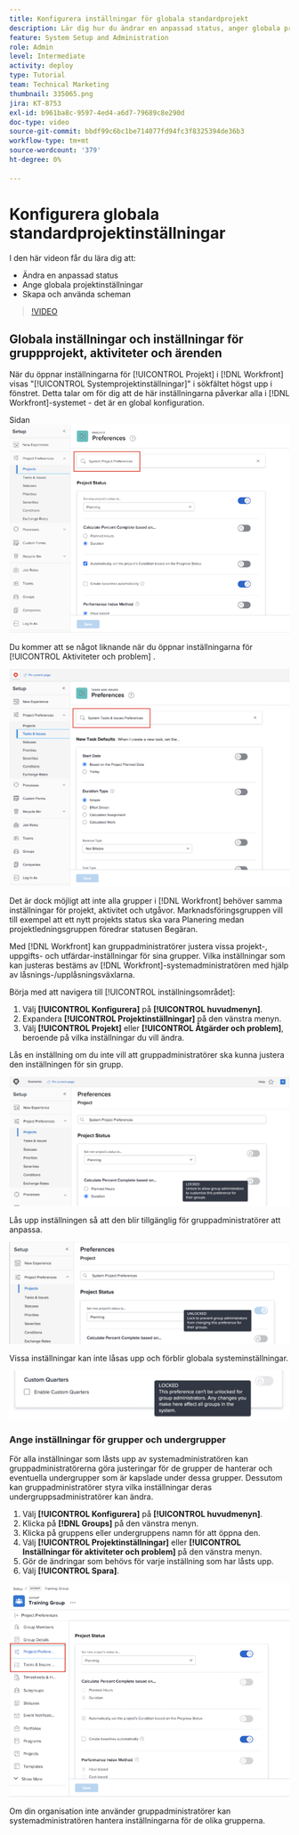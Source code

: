 ```yaml
---
title: Konfigurera inställningar för globala standardprojekt
description: Lär dig hur du ändrar en anpassad status, anger globala projektinställningar och skapar scheman som är globala standardinställningar.
feature: System Setup and Administration
role: Admin
level: Intermediate
activity: deploy
type: Tutorial
team: Technical Marketing
thumbnail: 335065.png
jira: KT-8753
exl-id: b961ba8c-9597-4ed4-a6d7-79689c8e290d
doc-type: video
source-git-commit: bbdf99c6bc1be714077fd94fc3f8325394de36b3
workflow-type: tm+mt
source-wordcount: '379'
ht-degree: 0%

---
```


# Konfigurera globala standardprojektinställningar

<!--
21.4 updates have been made
-->

I den här videon får du lära dig att:

* Ändra en anpassad status
* Ange globala projektinställningar
* Skapa och använda scheman

>[!VIDEO](https://video.tv.adobe.com/v/3428981/?quality=12&learn=on&enablevpops=1&captions=swe)

## Globala inställningar och inställningar för gruppprojekt, aktiviteter och ärenden

När du öppnar inställningarna för [!UICONTROL Projekt] i [!DNL Workfront] visas &quot;[!UICONTROL Systemprojektinställningar]&quot; i sökfältet högst upp i fönstret. Detta talar om för dig att de här inställningarna påverkar alla i [!DNL Workfront]-systemet - det är en global konfiguration.

Sidan ![[!UICONTROL Projektinställningar] i [!UICONTROL Inställningar]](assets/admin-fund-system-project-preferences-1.png)

Du kommer att se något liknande när du öppnar inställningarna för [!UICONTROL Aktiviteter och problem] .

![[!UICONTROL Inställningar för aktivitet och problem] i [!UICONTROL Inställningar]](assets/admin-fund-task-issue-preferences-2.png)

Det är dock möjligt att inte alla grupper i [!DNL Workfront] behöver samma inställningar för projekt, aktivitet och utgåvor. Marknadsföringsgruppen vill till exempel att ett nytt projekts status ska vara Planering medan projektledningsgruppen föredrar statusen Begäran.

Med [!DNL Workfront] kan gruppadministratörer justera vissa projekt-, uppgifts- och utfärdar-inställningar för sina grupper. Vilka inställningar som kan justeras bestäms av [!DNL Workfront]-systemadministratören med hjälp av låsnings-/upplåsningsväxlarna.

Börja med att navigera till [!UICONTROL inställningsområdet]:

1. Välj **[!UICONTROL Konfigurera]** på **[!UICONTROL huvudmenyn]**.
1. Expandera **[!UICONTROL Projektinställningar]** på den vänstra menyn.
1. Välj **[!UICONTROL Projekt]** eller **[!UICONTROL Åtgärder och problem]**, beroende på vilka inställningar du vill ändra.

Lås en inställning om du inte vill att gruppadministratörer ska kunna justera den inställningen för sin grupp.

![Låst inställningsmeddelande](assets/admin-fund-preferences-locked-3.png)

Lås upp inställningen så att den blir tillgänglig för gruppadministratörer att anpassa.

![Olåst inställningsmeddelande](assets/admin-fund-preferences-unlocked-4.png)

Vissa inställningar kan inte låsas upp och förblir globala systeminställningar.

![Låst inställningsmeddelande](assets/admin-fund-preferences-always-locked-5.png)

### Ange inställningar för grupper och undergrupper

För alla inställningar som låsts upp av systemadministratören kan gruppadministratörerna göra justeringar för de grupper de hanterar och eventuella undergrupper som är kapslade under dessa grupper. Dessutom kan gruppadministratörer styra vilka inställningar deras undergruppsadministratörer kan ändra.

1. Välj **[!UICONTROL Konfigurera]** på **[!UICONTROL huvudmenyn]**.
1. Klicka på **[!DNL Groups]** på den vänstra menyn.
1. Klicka på gruppens eller undergruppens namn för att öppna den.
1. Välj **[!UICONTROL Projektinställningar]** eller **[!UICONTROL Inställningar för aktiviteter och problem]** på den vänstra menyn.
1. Gör de ändringar som behövs för varje inställning som har låsts upp.
1. Välj **[!UICONTROL Spara]**.

![[!UICONTROL Avsnittet Projektstatus] på [!UICONTROL sidan Grupp]](assets/admin-fund-group-preferences.png)

Om din organisation inte använder gruppadministratörer kan systemadministratören hantera inställningarna för de olika grupperna.

<!--
learn more URLs and guides
Create or edit a group status 
Group administrators 
Configure system-wide project preferences 
Configure project preferences for a group 
Configure task and issue preferences for a group 
Create and modify a group’s schedule 
-->
